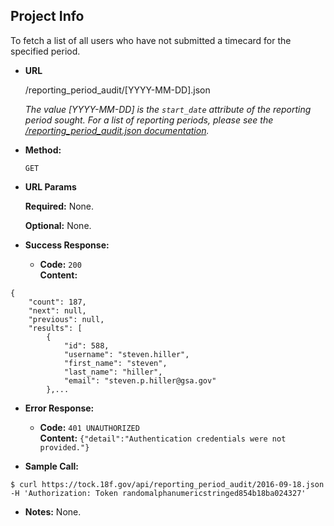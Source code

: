 **Project Info**
----
To fetch a list of all users who have not submitted a timecard for the specified period.

* **URL**

  /reporting_period_audit/[YYYY-MM-DD].json
  
  *The value [YYYY-MM-DD] is the `start_date` attribute of the reporting period sought. For a list of reporting periods, please see the [/reporting_period_audit.json documentation](https://github.com/18f/tock/api-docs/reporting-period-audit.md).*

* **Method:**

  `GET`
  
*  **URL Params**

   **Required:**
   None.
   
   **Optional:**
   None.

* **Success Response:**

  * **Code:** `200` <br />
    **Content:** 
```
{
    "count": 187,
    "next": null,
    "previous": null,
    "results": [
        {
            "id": 588,
            "username": "steven.hiller",
            "first_name": "steven",
            "last_name": "hiller",
            "email": "steven.p.hiller@gsa.gov"
        },...
```
 
* **Error Response:**

  * **Code:** `401 UNAUTHORIZED` <br />
    **Content:** `{"detail":"Authentication credentials were not provided."}`

* **Sample Call:**

```
$ curl https://tock.18f.gov/api/reporting_period_audit/2016-09-18.json -H 'Authorization: Token randomalphanumericstringed854b18ba024327'
```

* **Notes:** None.
 
